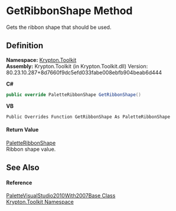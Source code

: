 # GetRibbonShape Method


Gets the ribbon shape that should be used.



## Definition
**Namespace:** <a href="79d2eac2-21f4-54ff-7552-b20c33c30600.md">Krypton.Toolkit</a>  
**Assembly:** Krypton.Toolkit (in Krypton.Toolkit.dll) Version: 80.23.10.287+8d7660f9dc5efd033fabe008ebfb904beab6d444

**C#**
``` C#
public override PaletteRibbonShape GetRibbonShape()
```
**VB**
``` VB
Public Overrides Function GetRibbonShape As PaletteRibbonShape
```



#### Return Value
<a href="84ca2d8c-daf3-0219-3015-4b7046d3d27b.md">PaletteRibbonShape</a>  
Ribbon shape value.

## See Also


#### Reference
<a href="c74d5ab3-1a60-6b79-3188-717ea3a7e1d0.md">PaletteVisualStudio2010With2007Base Class</a>  
<a href="79d2eac2-21f4-54ff-7552-b20c33c30600.md">Krypton.Toolkit Namespace</a>  
